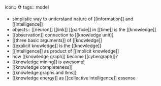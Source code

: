 icon:: ⛑
tags:: model

- simplistic way to understand nature of [[information]] and [[intelligence]]
- objects:: [[neuron]] [[link]] [[particle]] in [[time]] is the [[knowledge]]
- [[observation]] connection to [[knowledge unit]]
- [[three basic arguments]] of [[knowledge]]
- [[explicit knowledge]] is the [[knowledge]]
- [[intelligence]] as product of [[implicit knowledge]]
- how [[knowledge graph]] become [[cybergraph]]?
- [[knowledge mining]] is awesome!
- [[knowledge completeness]]
- [[knowledge graphs and llms]]
- [[knowledge energy]] as [[collective intelligence]] essense